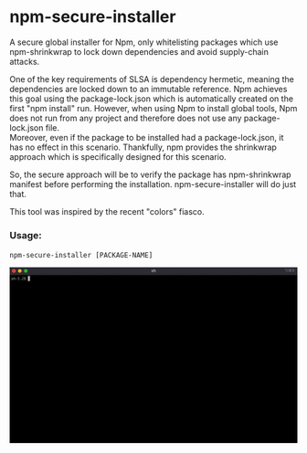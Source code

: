 # npm-secure-installer

A secure global installer for Npm, only whitelisting packages which use npm-shrinkwrap to lock down dependencies and avoid supply-chain attacks.

One of the key requirements of SLSA is dependency hermetic, meaning the dependencies are locked down to an immutable reference.
Npm achieves this goal using the package-lock.json which is automatically created on the first "npm install" run.
However, when using Npm to install global tools, Npm does not run from any project and therefore does not use any package-lock.json file.\
Moreover, even if the package to be installed had a package-lock.json, it has no effect in this scenario.
Thankfully, npm provides the shrinkwrap approach which is specifically designed for this scenario.

So, the secure approach will be to verify the package has npm-shrinkwrap manifest before performing the installation.
npm-secure-installer will do just that.

This tool was inspired by the recent "colors" fiasco.


### Usage:
    npm-secure-installer [PACKAGE-NAME]

![Screencast](npm-secure-installer-screencast.gif)